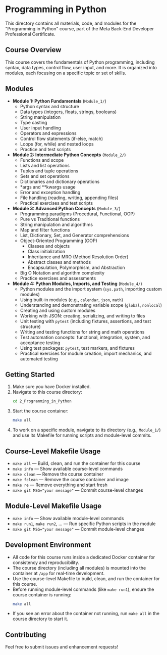# Programming in Python 

This directory contains all materials, code, and modules for the "Programming in Python" course, part of the Meta Back-End Developer Professional Certificate.

## Course Overview
This course covers the fundamentals of Python programming, including syntax, data types, control flow, user input, and more. It is organized into modules, each focusing on a specific topic or set of skills.

## Modules
- **Module 1: Python Fundamentals** (`Module_1/`)
  - Python syntax and structure
  - Data types (integers, floats, strings, booleans)
  - String manipulation
  - Type casting
  - User input handling
  - Operators and expressions
  - Control flow statements (if-else, match)
  - Loops (for, while) and nested loops
  - Practice and test scripts
- **Module 2: Intermediate Python Concepts** (`Module_2/`)
  - Functions and scope
  - Lists and list operations
  - Tuples and tuple operations
  - Sets and set operations
  - Dictionaries and dictionary operations
  - *args and **kwargs usage
  - Error and exception handling
  - File handling (reading, writing, appending files)
  - Practical exercises and test scripts
- **Module 3: Advanced Python Concepts** (`Module_3/`)
  - Programming paradigms (Procedural, Functional, OOP)
  - Pure vs Traditional functions
  - String manipulation and algorithms
  - Map and filter functions
  - List, Dictionary, Set, and Generator comprehensions
  - Object-Oriented Programming (OOP)
    - Classes and objects
    - Class initialization
    - Inheritance and MRO (Method Resolution Order)
    - Abstract classes and methods
    - Encapsulation, Polymorphism, and Abstraction
  - Big O Notation and algorithm complexity
  - Practice exercises and assessments
- **Module 4: Python Modules, Imports, and Testing** (`Module_4/`)
  - Python modules and the import system (`sys.path`, importing custom modules)
  - Using built-in modules (e.g., `calendar`, `json`, `math`)
  - Understanding and demonstrating variable scope (`global`, `nonlocal`)
  - Creating and using custom modules
  - Working with JSON: creating, serializing, and writing to files
  - Unit testing with `pytest` (including fixtures, assertions, and test structure)
  - Writing and testing functions for string and math operations
  - Test automation concepts: functional, integration, system, and acceptance testing
  - Using test packages: `pytest`, test markers, and fixtures
  - Practical exercises for module creation, import mechanics, and automated testing

## Getting Started
1. Make sure you have Docker installed.
2. Navigate to this course directory:
   ```sh
   cd 2_Programming_in_Python
   ```
3. Start the course container:
   ```sh
   make all
   ```
4. To work on a specific module, navigate to its directory (e.g., `Module_1/`) and use its Makefile for running scripts and module-level commits.

## Course-Level Makefile Usage
- `make all` — Build, clean, and run the container for this course
- `make info` — Show available course-level commands
- `make clean` — Remove the course container
- `make fclean` — Remove the course container and image
- `make re` — Remove everything and start fresh
- `make git MSG="your message"` — Commit course-level changes

## Module-Level Makefile Usage
- `make info` — Show available module-level commands
- `make run1`, `make run2`, ... — Run specific Python scripts in the module
- `make git MSG="your message"` — Commit module-level changes

## Development Environment
- All code for this course runs inside a dedicated Docker container for consistency and reproducibility.
- The course directory (including all modules) is mounted into the container at `/app` for real-time development.
- Use the course-level Makefile to build, clean, and run the container for this course.
- Before running module-level commands (like `make run1`), ensure the course container is running:
  ```sh
  make all
  ```
- If you see an error about the container not running, run `make all` in the course directory to start it. 

## Contributing
Feel free to submit issues and enhancement requests!